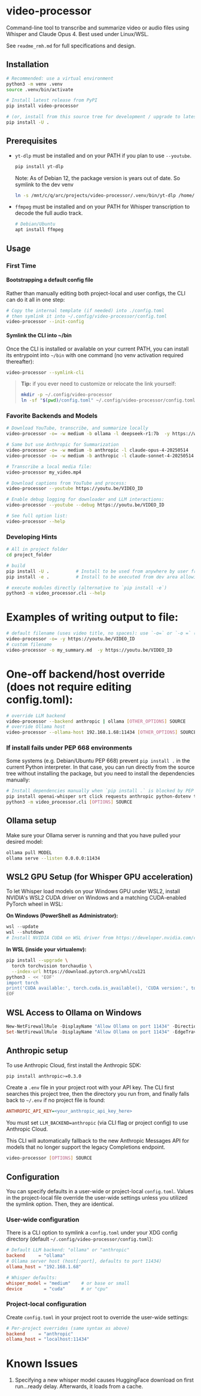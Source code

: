 # video-processor

Command-line tool to transcribe and summarize video or audio files using Whisper and Claude Opus  4. Best used under Linux/WSL. 

See `readme_rmh.md` for full specifications and design.

## Installation

```bash
# Recommended: use a virtual environment
python3 -m venv .venv
source .venv/bin/activate

# Install latest release from PyPI
pip install video-processor

# (or, install from this source tree for development / upgrade to latest local changes)
pip install -U .
```

## Prerequisites

- `yt-dlp` must be installed and on your PATH if you plan to use `--youtube`.
  ```bash
  pip install yt-dlp
  ```

  Note: As of Debian 12, the package version is years out of date. So symlink to the dev venv
  ```bash
  ln -s /mnt/c/q/arc/projects/video-processor/.venv/bin/yt-dlp /home/user/bin/yt-dlp
  ```

- `ffmpeg` must be installed and on your PATH for Whisper transcription to decode the full audio track.
  ```bash
  # Debian/Ubuntu
  apt install ffmpeg
  ```

## Usage

### First Time 

#### Bootstrapping a default config file

Rather than manually editing both project-local and user configs, the CLI can do it all in one step:

```bash
# Copy the internal template (if needed) into ./config.toml
# then symlink it into ~/.config/video-processor/config.toml
video-processor --init-config
``` 

#### Symlink the CLI into ~/bin

Once the CLI is installed or available on your current PATH, you can install its entrypoint into
`~/bin` with one command (no venv activation required thereafter):

```bash
video-processor --symlink-cli
```

> **Tip:** if you ever need to customize or relocate the link yourself:
>
> ```bash
> mkdir -p ~/.config/video-processor
> ln -sf "$(pwd)/config.toml" ~/.config/video-processor/config.toml
> ```

### Favorite Backends and Models 

```bash
# Download YouTube, transcribe, and summarize locally
video-processor -o= -w medium -b ollama -l deepseek-r1:7b  -y https://www.youtube.com/watch?v=BaETCQTnr8k

# Same but use Anthropic for Summarization 
video-processor -o= -w medium -b anthropic -l claude-opus-4-20250514     -y https://www.youtube.com/watch?v=BaETCQTnr8k
video-processor -o= -w medium -b anthropic -l claude-sonnet-4-20250514   -y https://www.youtube.com/watch?v=BaETCQTnr8k

# Transcribe a local media file:
video-processor my_video.mp4

# Download captions from YouTube and process:
video-processor --youtube https://youtu.be/VIDEO_ID

# Enable debug logging for downloader and LLM interactions:
video-processor --youtube --debug https://youtu.be/VIDEO_ID

# See full option list:
video-processor --help

```
### Developing Hints 
```bash
# All in project folder 
cd project_folder 

# build 
pip install -U .          # Install to be used from anywhere by user freezing production version vs edits 
pip install -e .          # Install to be executed from dev area allowing ongoing edits 

# execute modules directly (alternative to `pip install -e`)
python3 -m video_processor.cli --help
```

# Examples of writing output to file:
```bash
# default filename (uses video title, no spaces): use `-o=` or `-o =` (equals/magic token)
video-processor -o= -y https://youtu.be/VIDEO_ID
# custom filename
video-processor -o my_summary.md  -y https://youtu.be/VIDEO_ID
```
# One-off backend/host override (does not require editing config.toml):
```bash
# override LLM backend
video-processor --backend anthropic | ollama [OTHER_OPTIONS] SOURCE
# override Ollama host
video-processor --ollama-host 192.168.1.68:11434 [OTHER_OPTIONS] SOURCE

```

### If install fails under PEP   668 environments

Some systems (e.g. Debian/Ubuntu PEP   668) prevent `pip install .` in the current Python interpreter.
In that case, you can run directly from the source tree without installing the package,
but you need to install the dependencies manually:
```bash
# Install dependencies manually when `pip install .` is blocked by PEP   668
pip install openai-whisper srt click requests anthropic python-dotenv tomli yt-dlp
python3 -m video_processor.cli [OPTIONS] SOURCE
```

## Ollama setup

Make sure your Ollama server is running and that you have pulled your desired model:

```bash
ollama pull MODEL
ollama serve --listen 0.0.0.0:11434
```

## WSL2 GPU Setup (for Whisper GPU acceleration)

To let Whisper load models on your Windows GPU under WSL2, install NVIDIA's WSL2 CUDA driver on Windows and a matching CUDA-enabled PyTorch wheel in WSL:

**On Windows (PowerShell as Administrator):**
```powershell
wsl --update
wsl --shutdown
# Install NVIDIA CUDA on WSL driver from https://developer.nvidia.com/cuda/wsl
```

**In WSL (inside your virtualenv):**
```bash
pip install --upgrade \
  torch torchvision torchaudio \
  --index-url https://download.pytorch.org/whl/cu121
python3 - << 'EOF'
import torch
print('CUDA available:', torch.cuda.is_available(), 'CUDA version:', torch.version.cuda)
EOF
```
## WSL Access to Ollama on Windows 

```powershell 
New-NetFirewallRule -DisplayName "Allow Ollama on port 11434" -Direction Inbound -Action Allow -Protocol TCP -LocalPort 11434
Set-NetFirewallRule -DisplayName "Allow Ollama on port 11434" -EdgeTraversalPolicy Allow
```

## Anthropic setup

To use Anthropic Cloud, first install the Anthropic SDK:
```bash
pip install anthropic>=0.3.0
```
Create a `.env` file in your project root with your API key. The CLI
first searches this project tree, then the directory you run from, and
finally falls back to `~/.env` if no project file is found:
```ini
ANTHROPIC_API_KEY=<your_anthropic_api_key_here>
```
You must set `LLM_BACKEND=anthropic` (via CLI flag or project config) to use Anthropic Cloud.

This CLI will automatically fallback to the new Anthropic Messages API for models that no longer support the legacy Completions endpoint.
```bash
video-processor [OPTIONS] SOURCE
```

## Configuration

You can specify defaults in a user-wide or project-local `config.toml`. Values in the project-local file override the user-wide settings unless you utilized the symlink option. Then, they are identical. 

### User-wide configuration

There is a CLI option to symlink a `config.toml` under your XDG config directory (default `~/.config/video-processor/config.toml`):

```toml
# Default LLM backend: "ollama" or "anthropic"
backend     = "ollama"
# Ollama server host (host[:port], defaults to port 11434)
ollama_host = "192.168.1.68"

# Whisper defaults:
whisper_model = "medium"    # or base or small 
device        = "cuda"      # or "cpu"
```

### Project-local configuration

Create `config.toml` in your project root to override the user-wide settings:

```toml
# Per-project overrides (same syntax as above)
backend     = "anthropic"
ollama_host = "localhost:11434"
```

# Known Issues
1. Specifying a new whisper model causes HuggingFace download on first run...ready delay. Afterwards, it loads from a cache.  